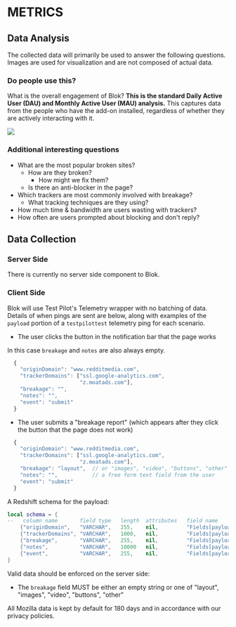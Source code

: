# METRICS

## Data Analysis
The collected data will primarily be used to answer the following questions.
Images are used for visualization and are not composed of actual data.

### Do people use this?

What is the overall engagement of Blok?  **This is the standard Daily Active User
(DAU) and Monthly Active User (MAU) analysis.**  This captures data from the
people who have the add-on installed, regardless of whether they are actively
interacting with it.

![](images/kpi-1.png)

### Additional interesting questions

* What are the most popular broken sites?
  * How are they broken?
    * How might we fix them?
  * Is there an anti-blocker in the page?
* Which trackers are most commonly involved with breakage?
  * What tracking techniques are they using?
* How much time & bandwidth are users wasting with trackers?
* How often are users prompted about blocking and don't reply?


## Data Collection

### Server Side
There is currently no server side component to Blok.

### Client Side
Blok will use Test Pilot's Telemetry wrapper with no batching of data.  Details
of when pings are sent are below, along with examples of the `payload` portion
of a `testpilottest` telemetry ping for each scenario.

* The user clicks the button in the notification bar that the page works

In this case `breakage` and `notes` are also always empty.

```js
  {
    "originDomain": "www.redditmedia.com",
    "trackerDomains": ["ssl.google-analytics.com",
                       "z.moatads.com"],
    "breakage": "",
    "notes": "",
    "event": "submit"
  }
```

* The user submits a "breakage report" (which appears after they click the
  button that the page does not work)

```js
  {
    "originDomain": "www.redditmedia.com",
    "trackerDomains": ["ssl.google-analytics.com",
                       "z.moatads.com"],
    "breakage": "layout",  // or "images", "video", "buttons", "other"
    "notes": "",           // a free form text field from the user
    "event": "submit"
  }
```


A Redshift schema for the payload:

```lua
local schema = {
--   column name       field type   length  attributes   field name
    {"originDomain",   "VARCHAR",   255,    nil,         "Fields[payload.originDomain]"},
    {"trackerDomains", "VARCHAR",   1000,   nil,         "Fields[payload.trackerDomains]"},
    {"breakage",       "VARCHAR",   255,    nil,         "Fields[payload.breakage]"},
    {"notes",          "VARCHAR",   10000   nil,         "Fields[payload.notes]"},
    {"event",          "VARCHAR",   255,    nil,         "Fields[payload.event]"}
}
```

Valid data should be enforced on the server side:

* The `breakage` field MUST be either an empty string or one of "layout",
  "images", "video", "buttons", "other"

All Mozilla data is kept by default for 180 days and in accordance with our
privacy policies.
